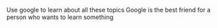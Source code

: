 Use google to learn about all these topics 
Google is the best friend for a person who wants to learn something
